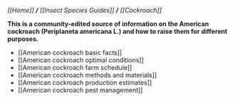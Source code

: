 _[[Home]] **/** [[Insect Species Guides]] **/** [[Cockroach]]_


**This is a community-edited source of information on the American cockroach (Periplaneta americana L.) and how to raise them for different purposes.**

* [[American cockroach basic facts]]
* [[American cockroach optimal conditions]]
* [[American cockroach farm schedule]] 
* [[American cockroach methods and materials]]
* [[American cockroach production estimates]]
* [[American cockroach pest management]]